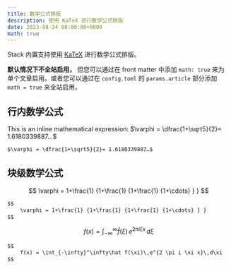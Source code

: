 ```yaml
---
title: 数学公式排版
description: 使用 KaTeX 进行数学公式排版
date: 2023-08-24 00:00:00+0000
math: true
---
```


Stack 内置支持使用 [KaTeX](https://katex.org/) 进行数学公式排版。

**默认情况下不全站启用，** 但您可以通过在 front matter 中添加 `math: true` 来为单个文章启用。或者您可以通过在 `config.toml` 的 `params.article` 部分添加 `math = true` 来全站启用。

## 行内数学公式

This is an inline mathematical expression: $\varphi = \dfrac{1+\sqrt5}{2}= 1.6180339887…$

```markdown
$\varphi = \dfrac{1+\sqrt5}{2}= 1.6180339887…$
```

## 块级数学公式

$$
    \varphi = 1+\frac{1} {1+\frac{1} {1+\frac{1} {1+\cdots} } } 
$$

```markdown
$$
    \varphi = 1+\frac{1} {1+\frac{1} {1+\frac{1} {1+\cdots} } } 
$$
```

$$
    f(x) = \int_{-\infty}^\infty\hat f(\xi)\,e^{2 \pi i \xi x}\,d\xi
$$

```markdown
$$
    f(x) = \int_{-\infty}^\infty\hat f(\xi)\,e^{2 \pi i \xi x}\,d\xi
$$
```